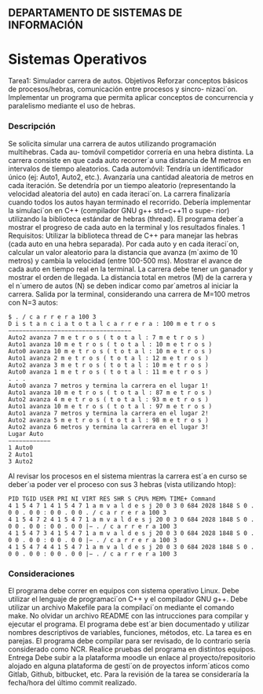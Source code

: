 ## DEPARTAMENTO DE SISTEMAS DE INFORMACIÓN
# Sistemas Operativos
Tarea1: Simulador carrera de autos.
Objetivos
Reforzar conceptos básicos de procesos/hebras, comunicación entre procesos y sincro-
nizaci´on.
Implementar un programa que permita aplicar conceptos de concurrencia y paralelismo
mediante el uso de hebras.
### Descripción
Se solicita simular una carrera de autos utilizando programación multihebras. Cada au-
tomóvil competidor correría en una hebra distinta. La carrera consiste en que cada auto
recorrer´a una distancia de M metros en intervalos de tiempo aleatorios.
Cada automóvil:
Tendría un identificador único (ej: Auto1, Auto2, etc.).
Avanzaría una cantidad aleatoria de metros en cada iteración.
Se detendría por un tiempo aleatorio (representando la velocidad aleatoria del auto) en
cada iteraci´on.
La carrera finalizaría cuando todos los autos hayan terminado el recorrido.
Debería implementar la simulaci´on en C++ (compilador GNU g++ std=c++11 o supe-
rior) utilizando la biblioteca estándar de hebras (thread). El programa deber´a mostrar el
progreso de cada auto en la terminal y los resultados finales.
1
Requisitos:
Utilizar la biblioteca thread de C++ para manejar las hebras (cada auto en una hebra
separada).
Por cada auto y en cada iteraci´on, calcular un valor aleatorio para la distancia que
avanza (m´aximo de 10 metros) y cambia la velocidad (entre 100-500 ms).
Mostrar el avance de cada auto en tiempo real en la terminal.
La carrera debe tener un ganador y mostrar el orden de llegada.
La distancia total en metros (M) de la carrera y el n´umero de autos (N) se deben
indicar como par´ametros al iniciar la carrera.
Salida por la terminal, considerando una carrera de M=100 metros con N=3 autos:
```
$ . / c a r r e r a 100 3
D i s t a n c i a t o t a l c a r r e r a : 100 m e t r o s
−−−−−−−−−−−−−−−−−−−−−−−−−−−−−−−−−−−
Auto2 avanza 7 m e t r o s ( t o t a l : 7 m e t r o s )
Auto1 avanza 10 m e t r o s ( t o t a l : 10 m e t r o s )
Auto0 avanza 10 m e t r o s ( t o t a l : 10 m e t r o s )
Auto1 avanza 2 m e t r o s ( t o t a l : 12 m e t r o s )
Auto2 avanza 3 m e t r o s ( t o t a l : 10 m e t r o s )
Auto0 avanza 1 m e t r o s ( t o t a l : 11 m e t r o s )
. . .
Auto0 avanza 7 metros y termina la carrera en el lugar 1!
Auto1 avanza 10 m e t r o s ( t o t a l : 87 m e t r o s )
Auto2 avanza 4 m e t r o s ( t o t a l : 93 m e t r o s )
Auto1 avanza 10 m e t r o s ( t o t a l : 97 m e t r o s )
Auto1 avanza 7 metros y termina la carrera en el lugar 2!
Auto2 avanza 5 m e t r o s ( t o t a l : 98 m e t r o s )
Auto2 avanza 6 metros y termina la carrera en el lugar 3!
Lugar Auto
−−−−−−−−−−−−
1 Auto0
2 Auto1
3 Auto2
```
Al revisar los procesos en el sistema mientras la carrera est´a en curso se deber´ıa poder
ver el proceso con sus 3 hebras (vista utilizando htop):
```
PID TGID USER PRI NI VIRT RES SHR S CPU% MEM% TIME+ Command
4 1 5 4 7 1 4 1 5 4 7 1 a m v a l d e s j 20 0 3 0 684 2028 1848 S 0 . 0 0 . 0 0 : 0 0 . 0 0 . / c a r r e r a 100 3
4 1 5 4 7 2 4 1 5 4 7 1 a m v a l d e s j 20 0 3 0 684 2028 1848 S 0 . 0 0 . 0 0 : 0 0 . 0 0 |− . / c a r r e r a 100 3
4 1 5 4 7 3 4 1 5 4 7 1 a m v a l d e s j 20 0 3 0 684 2028 1848 S 0 . 0 0 . 0 0 : 0 0 . 0 0 |− . / c a r r e r a 100 3
4 1 5 4 7 4 4 1 5 4 7 1 a m v a l d e s j 20 0 3 0 684 2028 1848 S 0 . 0 0 . 0 0 : 0 0 . 0 0 |− . / c a r r e r a 100 3
```
### Consideraciones
El programa debe correr en equipos con sistema operativo Linux.
Debe utilizar el lenguaje de programaci´on C++ y el compilador GNU g++.
Debe utilizar un archivo Makefile para la compilaci´on mediante el comando make.
No olvidar un archivo README con las intrucciones para compilar y ejecutar el
programa.
El programa debe est´ar bien documentado y utilizar nombres descriptivos de variables,
funciones, métodos, etc.
La tarea es en parejas.
El programa debe compilar para ser revisado, de lo contrario sería considerado como
NCR. Realice pruebas del programa en distintos equipos.
Entrega
Debe subir a la plataforma moodle un enlace al proyecto/repositorio alojado en alguna
plataforma de gesti´on de proyectos inform´aticos como Gitlab, Github, bitbucket, etc.
Para la revisión de la tarea se consideraría la fecha/hora del último commit realizado.